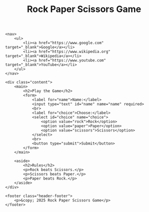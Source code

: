 <!DOCTYPE html>
<html lang="en">
<head>
    <meta charset="UTF-8">
    <meta name="viewport" content="width=device-width, initial-scale=1.0">
    <title>Rock Paper Scissors</title>
    <link rel="stylesheet" href="lab3.css">
    
</head>
<body>
    <header class="header-footer">
        <h1>Rock Paper Scissors Game</h1>
    </header>
    
    <nav>
        <ul>
            <li><a href="https://www.google.com" target="_blank">Google</a></li>
            <li><a href="https://www.wikipedia.org" target="_blank">Wikipedia</a></li>
            <li><a href="https://www.youtube.com" target="_blank">YouTube</a></li>
        </ul>
    </nav>
    
    <div class="content">
        <main>
            <h2>Play the Game</h2>
            <form>
                <label for="name">Name:</label>
                <input type="text" id="name" name="name" required>
                <br>
                <label for="choice">Choose:</label>
                <select id="choice" name="choice">
                    <option value="rock">Rock</option>
                    <option value="paper">Paper</option>
                    <option value="scissors">Scissors</option>
                </select>
                <br>
                <button type="submit">Submit</button>
            </form>            
        </main>
        
        <aside>
            <h2>Rules</h2>
            <p>Rock beats Scissors.</p>
            <p>Scissors beats Paper.</p>
            <p>Paper beats Rock.</p>
        </aside>
    </div>
    
    <footer class="header-footer">
        <p>&copy; 2025 Rock Paper Scissors Game</p>
    </footer>
</body>
</html>



